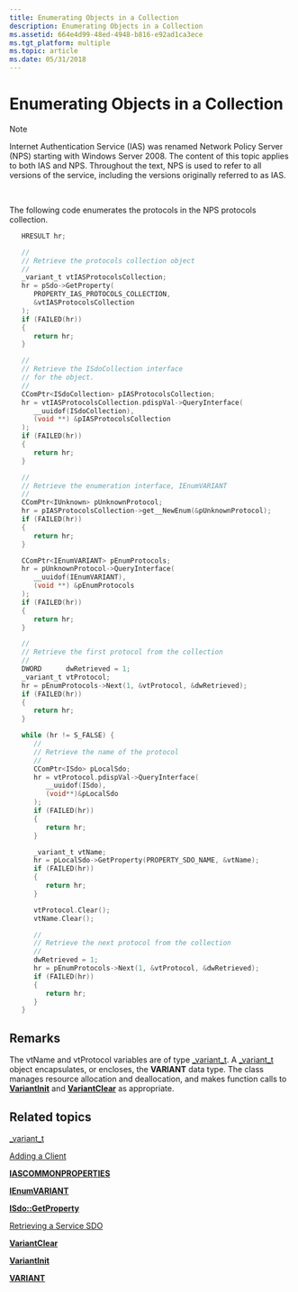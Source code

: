 ```yaml
---
title: Enumerating Objects in a Collection
description: Enumerating Objects in a Collection
ms.assetid: 664e4d99-48ed-4948-b816-e92ad1ca3ece
ms.tgt_platform: multiple
ms.topic: article
ms.date: 05/31/2018
---
```


# Enumerating Objects in a Collection

> [!Note]  
> Internet Authentication Service (IAS) was renamed Network Policy Server (NPS) starting with Windows Server 2008. The content of this topic applies to both IAS and NPS. Throughout the text, NPS is used to refer to all versions of the service, including the versions originally referred to as IAS.

 

The following code enumerates the protocols in the NPS protocols collection.


```C++
   HRESULT hr;

   //
   // Retrieve the protocols collection object
   //
   _variant_t vtIASProtocolsCollection;
   hr = pSdo->GetProperty(
      PROPERTY_IAS_PROTOCOLS_COLLECTION,
      &vtIASProtocolsCollection
   );
   if (FAILED(hr))
   {
      return hr;
   }

   //
   // Retrieve the ISdoCollection interface 
   // for the object.
   //
   CComPtr<ISdoCollection> pIASProtocolsCollection;
   hr = vtIASProtocolsCollection.pdispVal->QueryInterface(
      __uuidof(ISdoCollection), 
      (void **) &pIASProtocolsCollection
   );
   if (FAILED(hr))
   {
      return hr;
   }

   //
   // Retrieve the enumeration interface, IEnumVARIANT
   //
   CComPtr<IUnknown> pUnknownProtocol;
   hr = pIASProtocolsCollection->get__NewEnum(&pUnknownProtocol);
   if (FAILED(hr))
   {
      return hr;
   }

   CComPtr<IEnumVARIANT> pEnumProtocols;
   hr = pUnknownProtocol->QueryInterface(
      __uuidof(IEnumVARIANT), 
      (void **) &pEnumProtocols
   );
   if (FAILED(hr))
   {
      return hr;
   }

   //
   // Retrieve the first protocol from the collection
   //
   DWORD      dwRetrieved = 1;
   _variant_t vtProtocol;
   hr = pEnumProtocols->Next(1, &vtProtocol, &dwRetrieved);
   if (FAILED(hr))
   {
      return hr;
   }

   while (hr != S_FALSE) {
      // 
      // Retrieve the name of the protocol
      //
      CComPtr<ISdo> pLocalSdo;
      hr = vtProtocol.pdispVal->QueryInterface(
         __uuidof(ISdo), 
         (void**)&pLocalSdo
      );
      if (FAILED(hr))
      {
         return hr;
      }

      _variant_t vtName;
      hr = pLocalSdo->GetProperty(PROPERTY_SDO_NAME, &vtName);
      if (FAILED(hr))
      {
         return hr;
      }

      vtProtocol.Clear();
      vtName.Clear();

      //
      // Retrieve the next protocol from the collection
      //
      dwRetrieved = 1;
      hr = pEnumProtocols->Next(1, &vtProtocol, &dwRetrieved);
      if (FAILED(hr))
      {
         return hr;
      }
   }

```



## Remarks

The vtName and vtProtocol variables are of type [\_variant\_t](/previous-versions/visualstudio/visual-studio-6.0/aa278648(v=vs.60)). A [\_variant\_t](/previous-versions/visualstudio/visual-studio-6.0/aa278648(v=vs.60)) object encapsulates, or encloses, the **VARIANT** data type. The class manages resource allocation and deallocation, and makes function calls to [**VariantInit**](/windows/win32/api/oleauto/nf-oleauto-variantinit) and [**VariantClear**](/windows/win32/api/oleauto/nf-oleauto-variantclear) as appropriate.

## Related topics

<dl> <dt>

[\_variant\_t](/previous-versions/visualstudio/visual-studio-6.0/aa278648(v=vs.60))
</dt> <dt>

[Adding a Client](/windows/desktop/Nps/sdo-adding-a-client)
</dt> <dt>

[**IASCOMMONPROPERTIES**](/windows/desktop/api/sdoias/ne-sdoias-iascommonproperties)
</dt> <dt>

[**IEnumVARIANT**](/windows/win32/api/oaidl/nn-oaidl-ienumvariant)
</dt> <dt>

[**ISdo::GetProperty**](/windows/desktop/api/sdoias/nf-sdoias-isdo-getproperty)
</dt> <dt>

[Retrieving a Service SDO](/windows/desktop/Nps/sdo-retrieving-a-service-sdo)
</dt> <dt>

[**VariantClear**](/windows/win32/api/oleauto/nf-oleauto-variantclear)
</dt> <dt>

[**VariantInit**](/windows/win32/api/oleauto/nf-oleauto-variantinit)
</dt> <dt>

[**VARIANT**](/windows/win32/api/oaidl/ns-oaidl-variant)
</dt> </dl>

 

 